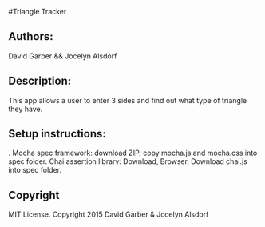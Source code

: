 #Triangle Tracker
<h2>Authors:</h2>
David Garber && Jocelyn Alsdorf

<h2>Description:</h2>
This app allows a user to enter 3 sides and find out what type of triangle they have.

<h2>Setup instructions:</h2>.
Mocha spec framework: download ZIP, copy mocha.js and mocha.css into spec folder.
Chai assertion library: Download, Browser, Download chai.js into spec folder.


<h2>Copyright</h2>
 MIT License. Copyright 2015 David Garber & Jocelyn Alsdorf
